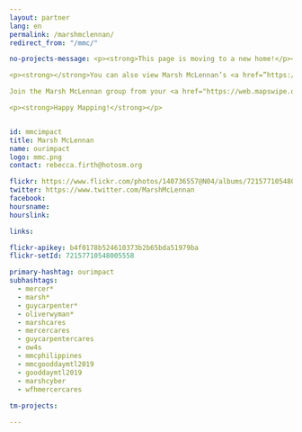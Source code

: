 ```yaml
---
layout: partner
lang: en
permalink: /marshmclennan/
redirect_from: "/mmc/"

no-projects-message: <p><strong>This page is moving to a new home!</p><br> <p><strong>Please head over to <a href="https://tasks.hotosm.org/partners/marshmclennan/stats/">Marsh McLennan's new partnership page</a> to continue your mapping journey.</strong><p>

<p><strong></strong>You can also view Marsh McLennan’s <a href=”https://web.mapswipe.org/”> MapSwipe</a> stats <a href=”https://tasks.hotosm.org/partners/marshmclennan/stats/mapswipe”> here</a>.</strong><p>

Join the Marsh McLennan group from your <a href="https://web.mapswipe.org/#/en/profile" target="_blank">profile page</a> (you must be logged in first!) on MapSwipe to have your contributions counted on the new page.</strong></p><br>

<p><strong>Happy Mapping!</strong></p>


id: mmcimpact
title: Marsh McLennan
name: ourimpact
logo: mmc.png
contact: rebecca.firth@hotosm.org

flickr: https://www.flickr.com/photos/140736557@N04/albums/72157710548005558
twitter: https://www.twitter.com/MarshMcLennan
facebook:
hoursname:
hourslink:

links: 

flickr-apikey: b4f0178b524610373b2b65bda51979ba
flickr-setId: 72157710548005558

primary-hashtag: ourimpact
subhashtags:
  - mercer*
  - marsh*
  - guycarpenter*
  - oliverwyman*
  - marshcares
  - mercercares
  - guycarpentercares
  - ow4s
  - mmcphilippines
  - mmcgooddaymtl2019
  - gooddaymtl2019
  - marshcyber
  - wfhmercercares
  
tm-projects:

---
```

